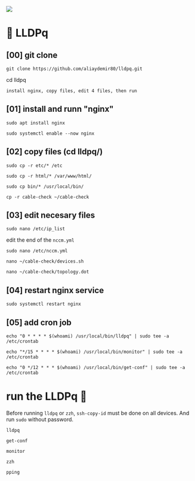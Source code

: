![](assets/nvidia.png)

# 🚀️ LLDPq

## [00] git clone  

``` git clone https://github.com/aliaydemir80/lldpq.git ```

cd lldpq

```install nginx, copy files, edit 4 files, then run```


## [01]  install and runn "nginx"
```
sudo apt install nginx

sudo systemctl enable --now nginx
```


## [02]  copy files (cd lldpq/)
```
sudo cp -r etc/* /etc

sudo cp -r html/* /var/www/html/

sudo cp bin/* /usr/local/bin/

cp -r cable-check ~/cable-check 
```


## [03]  edit necesary files
```
sudo nano /etc/ip_list    
```
edit the end of the ```nccm.yml```
```
sudo nano /etc/nccm.yml
```
```
nano ~/cable-check/devices.sh
```
```
nano ~/cable-check/topology.dot
```


## [04]  restart nginx service
```
sudo systemctl restart nginx
```


## [05]  add cron job
```
echo "0 * * * * $(whoami) /usr/local/bin/lldpq" | sudo tee -a /etc/crontab
```
```
echo "*/15 * * * * $(whoami) /usr/local/bin/monitor" | sudo tee -a /etc/crontab
```
```
echo "0 */12 * * * $(whoami) /usr/local/bin/get-conf" | sudo tee -a /etc/crontab
```
 
# run the LLDPq 🚀️

Before running ```lldpq``` or ```zzh```, ```ssh-copy-id``` must be done on all devices. 
And run ```sudo``` without password.

```
lldpq
```

```
get-conf
```

```
monitor
```

```
zzh
```

```
pping
```

